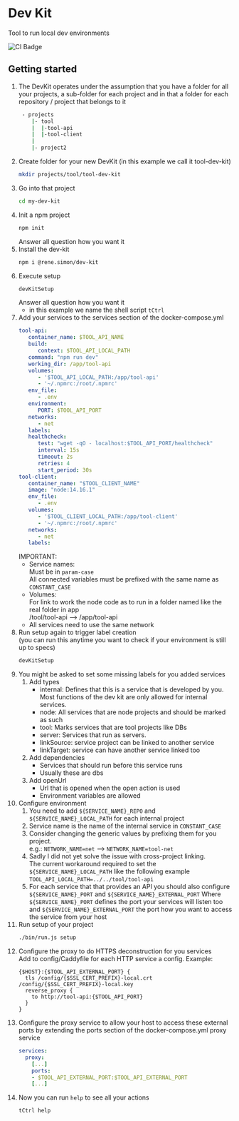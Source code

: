 # Dev Kit
Tool to run local dev environments

![CI Badge](https://github.com/TarSzator/dev-kit/workflows/CI/badge.svg)

## Getting started

1. The DevKit operates under the assumption that you have a folder for all your projects, a sub-folder for each project and in that a folder for each repository / project that belongs to it
   ```sh
    - projects
       |- tool
       |  |-tool-api
       |  |-tool-client
       |   
       |- project2
   ```
1. Create folder for your new DevKit (in this example we call it tool-dev-kit)
   ```sh
   mkdir projects/tool/tool-dev-kit
   ```
1. Go into that project
   ```sh
   cd my-dev-kit
   ```
1. Init a npm project
   ```sh
   npm init
   ```
   Answer all question how you want it
1. Install the dev-kit
   ```sh
   npm i @rene.simon/dev-kit
   ```
1. Execute setup
   ```sh
   devKitSetup
   ```
   Answer all question how you want it  
   - in this example we name the shell script `tCtrl`
1. Add your services to the services section of the docker-compose.yml
   ```yml
   tool-api:
      container_name: $TOOL_API_NAME
      build:
         context: $TOOL_API_LOCAL_PATH
      command: "npm run dev"
      working_dir: /app/tool-api
      volumes:
         - '$TOOL_API_LOCAL_PATH:/app/tool-api'
         - '~/.npmrc:/root/.npmrc'
      env_file:
         - .env
      environment:
         PORT: $TOOL_API_PORT
      networks:
         - net
      labels:
      healthcheck:
         test: "wget -qO - localhost:$TOOL_API_PORT/healthcheck"
         interval: 15s
         timeout: 2s
         retries: 4
         start_period: 30s
   tool-client:
      container_name: "$TOOL_CLIENT_NAME"
      image: "node:14.16.1"
      env_file:
         - .env
      volumes:
         - '$TOOL_CLIENT_LOCAL_PATH:/app/tool-client'
         - '~/.npmrc:/root/.npmrc'
      networks:
         - net
      labels:
   ```
   IMPORTANT:
      - Service names:  
        Must be in `param-case`  
        All connected variables must be prefixed with the same name as `CONSTANT_CASE`
     - Volumes:  
       For link to work the node code as to run in a folder named like the real folder in app  
       /tool/tool-api --> /app/tool-api
     - All services need to use the same network
1. Run setup again to trigger label creation  
   (you can run this anytime you want to check if your environment is still up to specs)
   ```sh
   devKitSetup
   ```
1. You might be asked to set some missing labels for you added services
   1. Add types
      - internal: Defines that this is a service that is developed by you.  
        Most functions of the dev kit are only allowed for internal services.
      - node: All services that are node projects and should be marked as such
      - tool: Marks services that are tool projects like DBs
      - server: Services that run as servers.
      - linkSource: service project can be linked to another service
      - linkTarget: service can have another service linked too
   1. Add dependencies
      - Services that should run before this service runs
      - Usually these are dbs
   1. Add openUrl
      - Url that is opened when the open action is used
      - Environment variables are allowed
1. Configure environment
   1. You need to add `${SERVICE_NAME}_REPO` and `${SERVICE_NAME}_LOCAL_PATH` for each internal project
   1. Service name is the name of the internal service in `CONSTANT_CASE`
   1. Consider changing the generic values by prefixing them for you project.  
      e.g.: `NETWORK_NAME=net` --> `NETWORK_NAME=tool-net`
   1. Sadly I did not yet solve the issue with cross-project linking.  
      The current workaround required to set the `${SERVICE_NAME}_LOCAL_PATH` like the following example  
      `TOOL_API_LOCAL_PATH=../../tool/tool-api`
   1. For each service that that provides an API you should also configure `${SERVICE_NAME}_PORT` and `${SERVICE_NAME}_EXTERNAL_PORT`
      Where `${SERVICE_NAME}_PORT` defines the port your services will listen too and
      `${SERVICE_NAME}_EXTERNAL_PORT` the port how you want to access the service from your host
1. Run setup of your project
   ```sh
   ./bin/run.js setup
   ```
1. Configure the proxy to do HTTPS deconstruction for you services  
   Add to config/Caddyfile for each HTTP service a config.
   Example:
   ```
   {$HOST}:{$TOOL_API_EXTERNAL_PORT} {
     tls /config/{$SSL_CERT_PREFIX}-local.crt /config/{$SSL_CERT_PREFIX}-local.key
     reverse_proxy {
       to http://tool-api:{$TOOL_API_PORT}
     }
   }
   ```
1. Configure the proxy service to allow your host to access these external ports by extending the ports section of the docker-compose.yml proxy service
   ```yml
   services:
     proxy:
       [...]
       ports:
       - $TOOL_API_EXTERNAL_PORT:$TOOL_API_EXTERNAL_PORT
       [...]
   ```
1. Now you can run `help` to see all your actions
   ```sh
   tCtrl help
   ```
